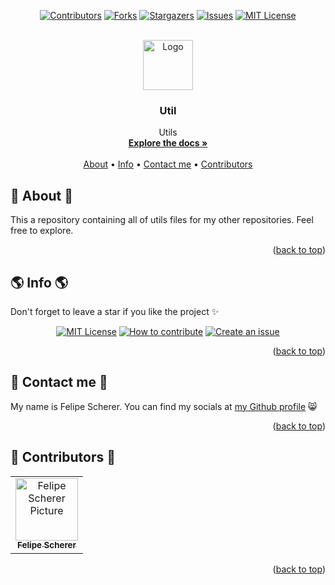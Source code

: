 <a name="readme-top"></a>

<div align="center">

[![Contributors][contributors-shield]][contributors-url]
[![Forks][forks-shield]][forks-url]
[![Stargazers][stars-shield]][stars-url]
[![Issues][issues-shield]][issues-url]
[![MIT License][license-shield]][license-url]

  <br />
  <a href="https://github.com/fescherer/utils">
    <img src="https://github.com/fescherer/utils/assets/62115215/79d119bd-cc86-4b56-a129-91c80ce15b2d" alt="Logo" width="80" height="80">
  </a>

<h3 align="center">Util</h3>

<p align="center">

Utils
<br />
<a href="https://github.com/fescherer/utils"><strong>Explore the docs »</strong></a>
<br />
<br />
<a href="#about">About</a>
•
<a href="#info">Info</a>
•
<a href="#contact">Contact me</a>
•
<a href="#contributors">Contributors</a>

</p>
</div>

<!-- **********************🐲About🐲********************** -->

<a name="about"></a>

## 📕 About 📕

This a repository containing all of utils files for my other repositories. Feel free to explore.

<p align="right">(<a href="#readme-top">back to top</a>)</p>

<!-- **********************🐲Info🐲********************** -->

<a name="info"></a>

## 🌎 Info 🌎

Don't forget to leave a star if you like the project ✨

<div align="center">

[![MIT License][license-shield]][license-url]
[![How to contribute][info-contribute-shield]][info-contribute-url]
[![Create an issue][info-issues-shield]][info-issues-url]

</div>

<p align="right">(<a href="#readme-top">back to top</a>)</p>

<!-- **********************🐲Contact Me🐲********************** -->
<a name="contact"></a>

## 💬 Contact me 💬

My name is Felipe Scherer. You can find my socials at [my Github profile](https://github.com/fescherer) 😸

<p align="right">(<a href="#readme-top">back to top</a>)</p>

<!-- **********************🐲Contributors🐲********************** -->

<a name="contributors"></a>

## 🤗 Contributors 🤗

<table>
  <tr>
    <td align="center">
      <a href="https://github.com/fescherer">
        <img src="https://github.com/fescherer.png" width="100px;" alt="Felipe Scherer Picture"/><br>
        <sub>
          <b>Felipe Scherer</b>
        </sub>
      </a>
    </td>
  </tr>
</table>

<p align="right">(<a href="#readme-top">back to top</a>)</p>

<!-- Badges and Badges Link -->
[contributors-shield]: https://img.shields.io/github/contributors/fescherer/utils.svg?style=for-the-badge
[contributors-url]: https://github.com/fescherer/utils/graphs/contributors
[forks-shield]: https://img.shields.io/github/forks/fescherer/utils.svg?style=for-the-badge
[forks-url]: https://github.com/fescherer/utils/network/members
[stars-shield]: https://img.shields.io/github/stars/fescherer/utils.svg?style=for-the-badge
[stars-url]: https://github.com/fescherer/utils/stargazers
[issues-shield]: https://img.shields.io/github/issues/fescherer/utils.svg?style=for-the-badge
[issues-url]: https://github.com/fescherer/utils/issues

[license-shield]: https://img.shields.io/github/license/fescherer/utils.svg?style=for-the-badge
[license-url]: https://github.com/fescherer/utils/blob/master/LICENSE
[info-contribute-shield]: https://img.shields.io/badge/👋-How%20to%20contribute-blue.svg?style=for-the-badge
[info-contribute-url]: https://github.com/fescherer/utils/blob/main/CONTRIBUTING.md
[info-issues-shield]: https://img.shields.io/badge/🐞-How%20to%20create%20an%20issue-blue.svg?style=for-the-badge
[info-issues-url]: https://github.com/fescherer/utils/blob/main/ISSUE.md
